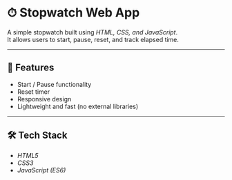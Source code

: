 # ⏱ Stopwatch Web App

A simple stopwatch built using *HTML, CSS, and JavaScript*.  
It allows users to start, pause, reset, and track elapsed time.

---

## 🚀 Features
- Start / Pause functionality
- Reset timer
- Responsive design
- Lightweight and fast (no external libraries)

---

## 🛠 Tech Stack
- *HTML5*
- *CSS3*
- *JavaScript (ES6)*
